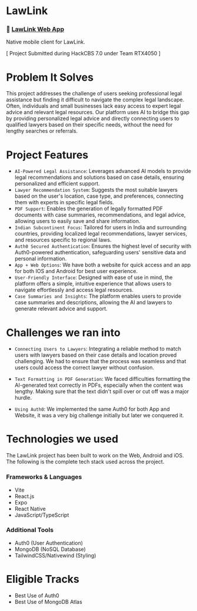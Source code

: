# LawLink

### 🔗 [LawLink Web App](https://github.com/ManasJhaMJ/LawLinkWeb)

Native mobile client for LawLink.

[ Project Submitted during HackCBS 7.0 under Team RTX4050 ]

# Problem It Solves

This project addresses the challenge of users seeking professional legal assistance but finding it difficult to navigate the complex legal landscape. Often, individuals and small businesses lack easy access to expert legal advice and relevant legal resources. Our platform uses AI to bridge this gap by providing personalized legal advice and directly connecting users to qualified lawyers based on their specific needs, without the need for lengthy searches or referrals.

# Project Features

- `AI-Powered Legal Assistance`: Leverages advanced AI models to provide legal recommendations and solutions based on case details, ensuring personalized and efficient support.
- `Lawyer Recommendation System`: Suggests the most suitable lawyers based on the user's location, case type, and preferences, connecting them with experts in specific legal fields.
- `PDF Support`: Enables the generation of legally formatted PDF documents with case summaries, recommendations, and legal advice, allowing users to easily save and share information.
- `Indian Subcontinent Focus`: Tailored for users in India and surrounding countries, providing localized legal recommendations, lawyer services, and resources specific to regional laws.
- `Auth0 Secured Authentication`: Ensures the highest level of security with Auth0-powered authentication, safeguarding users' sensitive data and personal information.
- `App + Web Options`: We have both a website for quick access and an app for both IOS and Android for best user experience.
- `User-Friendly Interface`: Designed with ease of use in mind, the platform offers a simple, intuitive experience that allows users to navigate effortlessly and access legal resources.
- `Case Summaries and Insights`: The platform enables users to provide case summaries and descriptions, allowing the AI and lawyers to generate relevant advice and support.

# Challenges we ran into

- `Connecting Users to Lawyers`: Integrating a reliable method to match users with lawyers based on their case details and location proved challenging. We had to ensure that the process was seamless and that users could access the correct lawyer without confusion.

- `Text Formatting in PDF Generation`: We faced difficulties formatting the AI-generated text correctly in PDFs, especially when the content was lengthy. Making sure that the text didn't spill over or cut off was a major hurdle.

- `Using Auth0`: We implemented the same Auth0 for both App and Website, it was a very big challenge initially but later we conquered it.

# Technologies we used

The LawLink project has been built to work on the Web, Android and iOS. The following is the complete tech stack used across the project.

### Frameworks & Languages

- Vite
- React.js
- Expo
- React Native
- JavaScript/TypeScript

### Additional Tools

- Auth0 (User Authentication)
- MongoDB (NoSQL Database)
- TailwindCSS/Nativewind (Styling)

# Eligible Tracks

- Best Use of Auth0
- Best Use of MongoDB Atlas
